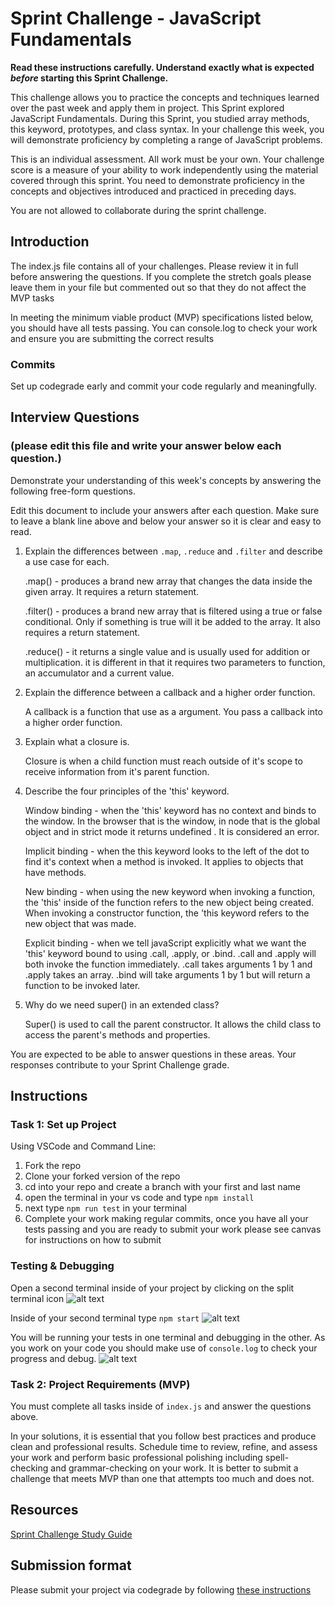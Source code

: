 # Sprint Challenge - JavaScript Fundamentals

**Read these instructions carefully. Understand exactly what is expected _before_ starting this Sprint Challenge.**

This challenge allows you to practice the concepts and techniques learned over the past week and apply them in project. This Sprint explored JavaScript Fundamentals. During this Sprint, you studied array methods, this keyword, prototypes, and class syntax. In your challenge this week, you will demonstrate proficiency by completing a range of JavaScript problems.

This is an individual assessment. All work must be your own. Your challenge score is a measure of your ability to work independently using the material covered through this sprint. You need to demonstrate proficiency in the concepts and objectives introduced and practiced in preceding days.

You are not allowed to collaborate during the sprint challenge. 

## Introduction

The index.js file contains all of your challenges. Please review it in full before answering the questions. If you complete the stretch goals please leave them in your file but commented out so that they do not affect the MVP tasks 

In meeting the minimum viable product (MVP) specifications listed below, you should have all tests passing. You can console.log to check your work and ensure you are submitting the correct results 

### Commits

Set up codegrade early and commit your code regularly and meaningfully. 

## Interview Questions
### (please edit this file and write your answer below each question.)
Demonstrate your understanding of this week's concepts by answering the following free-form questions.

Edit this document to include your answers after each question. Make sure to leave a blank line above and below your answer so it is clear and easy to read.

1. Explain the differences between `.map`, `.reduce` and `.filter` and describe a use case for each. 

    .map() - produces a brand new array that changes the data inside the given array. It requires a return statement. 

    .filter() - produces a brand new array that is filtered using a true or false conditional. Only if something is true will it be added to the array. It also requires a return statement.
    
    .reduce() - it returns a single value and is usually used for addition or multiplication. it is different in that it requires two parameters to function, an accumulator and a current value.


2. Explain the difference between a callback and a higher order function.

    A callback is a function that use as a argument. You pass a callback into a higher order function. 


3. Explain what a closure is.

    Closure is when a child function must reach outside of it's scope to receive information from it's parent function.


4. Describe the four principles of the 'this' keyword.

    Window binding - when the 'this' keyword has no context and binds to the window. In the browser that is the window, in node that is the global object and in strict mode it returns undefined . It is considered an error.

    Implicit binding - when the this keyword looks to the left of the dot to find it's context when a method is invoked. It applies to objects that have methods.

    New binding - when using the new keyword when invoking a function, the 'this' inside of the function refers to the new object being created. When invoking a constructor function, the 'this keyword refers to the new object that was made.

    Explicit binding - when we tell javaScript explicitly what we want the 'this' keyword bound to using .call, .apply, or .bind. .call and .apply will both invoke the function immediately. .call takes arguments 1 by 1 and .apply takes an array.  .bind will take arguments 1 by 1 but will return a function to be invoked later.


5. Why do we need super() in an extended class?

    Super() is used to call the parent constructor. It allows the child class to access the parent's methods and properties.


You are expected to be able to answer questions in these areas. Your responses contribute to your Sprint Challenge grade. 

## Instructions

### Task 1: Set up Project

Using VSCode and Command Line:


1. Fork the repo
2. Clone your forked version of the repo
3. cd into your repo and create a branch with your first and last name
4. open the terminal in your vs code and type `npm install`
5. next type `npm run test` in your terminal
6. Complete your work making regular commits, once you have all your tests passing and you are ready to submit your work please see canvas for instructions on how to submit

### Testing & Debugging

Open a second terminal inside of your project by clicking on the split terminal icon
![alt text](assets/split_terminal.png "Split Terminal")

Inside of your second terminal type `npm start` 
![alt text](assets/npm_start.png "type npm start")

You will be running your tests in one terminal and debugging in the other. As you work on your code you should make use of `console.log` to check your progress and debug.
![alt text](assets/tests_debug_terminal_final.png "your terminal should look like this")

### Task 2: Project Requirements (MVP)

You must complete all tasks inside of `index.js` and answer the questions above.

In your solutions, it is essential that you follow best practices and produce clean and professional results. Schedule time to review, refine, and assess your work and perform basic professional polishing including spell-checking and grammar-checking on your work. It is better to submit a challenge that meets MVP than one that attempts too much and does not.

## Resources
 
 [Sprint Challenge Study Guide](https://www.notion.so/lambdaschool/Unit-1-Sprint-3-Study-Guide-033a9a00659a4ef98c12eb97e49a6110)

## Submission format

Please submit your project via codegrade by following [these instructions](https://www.notion.so/lambdaschool/Submitting-an-assignment-via-Code-Grade-A-Step-by-Step-Walkthrough-07bd65f5f8364e709ecb5064735ce374)

